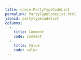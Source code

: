 ```yaml
---
title: unece:PartyTypeCodeList
permalink: PartyTypeCodeList.html
jsonid: partytypecodelist
columns:
  - 
    title: Comment
    code: comment
  - 
    title: Value
    code: value
---
```

